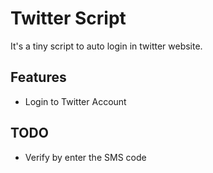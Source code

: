 # Twitter Script

It's a tiny script to auto login in twitter website.

## Features

- Login to Twitter Account

## TODO

- Verify by enter the SMS code
